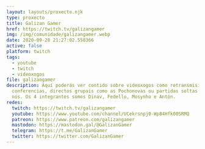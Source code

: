 ```yaml
---
layout: layouts/proxecto.njk
type: proxecto
title: Galizan Gamer
href: https://twitch.tv/galizangamer
img: /img/comunidade/galizangamer.webp
date: 2020-09-28 21:27:02.558366
active: false
platform: twitch
tags:
  - youtube
  - twitch
  - videoxogos
file: galizangamer
description: Aquí poderás ver contido sobre videoxogos como retransmisións de
  conferencias, directos grupais como as Pochonovas ou partidas soltas dalgún de
  nos. Os 4 integrantes somos Dinav, Fedello, Mosynho e Antón.
redes:
  twitch: https://twitch.tv/galizangamer
  youtube: https://www.youtube.com/channel/UCekrsnpj0-Wp84Hfk00SRMQ
  patreon: https://www.patreon.com/galizangamer
  mastodon: https://mastodon.gal/@GalizanGamer
  telegram: https://t.me/GalizanGamer
  twitter: https://twitter.com/GalizanGamer
---
```


